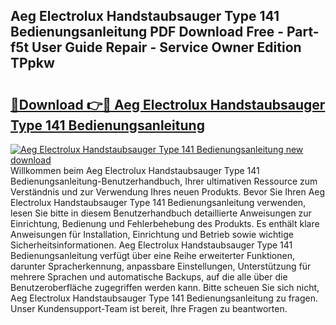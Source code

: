 ## Aeg Electrolux Handstaubsauger Type 141 Bedienungsanleitung PDF Download Free - Part-f5t User Guide Repair - Service Owner Edition TPpkw

# <h2><a href="http://df3yvx.blite.top/?on=Aeg+Electrolux+Handstaubsauger+Type+141+Bedienungsanleitung">🔗Download 👉🔴 Aeg Electrolux Handstaubsauger Type 141 Bedienungsanleitung</a></h2>

[![Aeg Electrolux Handstaubsauger Type 141 Bedienungsanleitung new download](https://i.imgur.com/lujVjoI.png)](http://df3yvx.blite.top/?on=Aeg+Electrolux+Handstaubsauger+Type+141+Bedienungsanleitung)
Willkommen beim Aeg Electrolux Handstaubsauger Type 141 Bedienungsanleitung-Benutzerhandbuch, Ihrer ultimativen Ressource zum Verständnis und zur Verwendung Ihres neuen Produkts. Bevor Sie Ihren Aeg Electrolux Handstaubsauger Type 141 Bedienungsanleitung verwenden, lesen Sie bitte in diesem Benutzerhandbuch detaillierte Anweisungen zur Einrichtung, Bedienung und Fehlerbehebung des Produkts. Es enthält klare Anweisungen für Installation, Einrichtung und Betrieb sowie wichtige Sicherheitsinformationen. Aeg Electrolux Handstaubsauger Type 141 Bedienungsanleitung verfügt über eine Reihe erweiterter Funktionen, darunter Spracherkennung, anpassbare Einstellungen, Unterstützung für mehrere Sprachen und automatische Backups, auf die alle über die Benutzeroberfläche zugegriffen werden kann. Bitte scheuen Sie sich nicht, Aeg Electrolux Handstaubsauger Type 141 Bedienungsanleitung zu fragen. Unser Kundensupport-Team ist bereit, Ihre Fragen zu beantworten.
